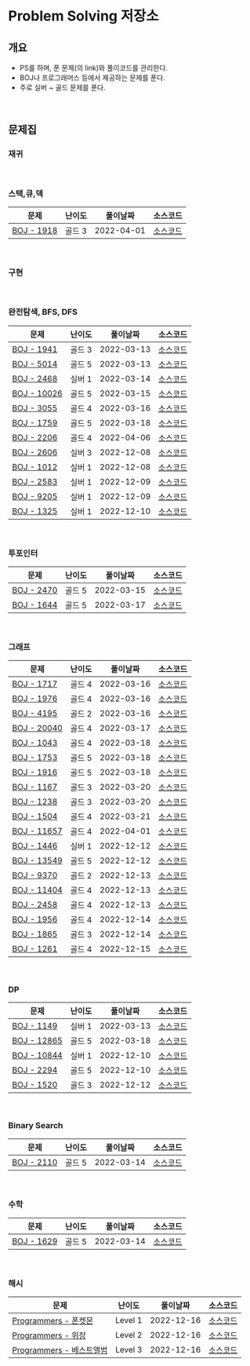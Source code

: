 # Problem Solving 저장소
## 개요
- PS를 하며, 푼 문제(의 link)와 풀이코드를 관리한다.
- BOJ나 프로그래머스 등에서 제공하는 문제를 푼다.
- 주로 실버 ~ 골드 문제를 푼다.

<br/>

## 문제집
### 재귀

<br/>

### 스택,큐,덱

|문제|난이도|풀이날짜|소스코드|
|----|------|--------|----|
|[BOJ - 1918](https://www.acmicpc.net/problem/1918)|골드 3|2022-04-01|[소스코드](./BOJ/Q1918.java)|

<br/>

### 구현

<br/>

### 완전탐색, BFS, DFS

| 문제                                                   | 난이도  | 풀이날짜       | 소스코드                      |
|------------------------------------------------------|------|------------|---------------------------|
| [BOJ - 1941](https://www.acmicpc.net/problem/1941)   | 골드 3 | 2022-03-13 | [소스코드](./BOJ/Q1941.java)  |
| [BOJ - 5014](https://www.acmicpc.net/problem/5014)   | 골드 5 | 2022-03-13 | [소스코드](./BOJ/Q5014.java)  |
| [BOJ - 2468](https://www.acmicpc.net/problem/2468)   | 실버 1 | 2022-03-14 | [소스코드](./BOJ/Q2468.java)  |
| [BOJ - 10026](https://www.acmicpc.net/problem/10026) | 골드 5 | 2022-03-15 | [소스코드](./BOJ/Q10026.java) |
| [BOJ - 3055](https://www.acmicpc.net/problem/3055)   | 골드 4 | 2022-03-16 | [소스코드](./BOJ/Q3055.java)  |
| [BOJ - 1759](https://www.acmicpc.net/problem/1759)   | 골드 5 | 2022-03-18 | [소스코드](./BOJ/Q1759.java)  |
| [BOJ - 2206](https://www.acmicpc.net/problem/2206)   | 골드 4 | 2022-04-06 | [소스코드](./BOJ/Q2206.java)  |
| [BOJ - 2606](https://www.acmicpc.net/problem/2606)   | 실버 3 | 2022-12-08 | [소스코드](./BOJ/Q2606.java)  |
| [BOJ - 1012](https://www.acmicpc.net/problem/1012)   | 실버 1 | 2022-12-08 | [소스코드](./BOJ/Q1012.java)  |
| [BOJ - 2583](https://www.acmicpc.net/problem/2583)   | 실버 1 | 2022-12-09 | [소스코드](./BOJ/Q2583.java)  |
| [BOJ - 9205](https://www.acmicpc.net/problem/9205)   | 실버 1 | 2022-12-09 | [소스코드](./BOJ/Q9205.java)  |
| [BOJ - 1325](https://www.acmicpc.net/problem/1325)   | 실버 1 | 2022-12-10 | [소스코드](./BOJ/Q1325.java)  |

<br/>

### 투포인터

|문제|난이도|풀이날짜|소스코드|
|----|------|--------|----|
|[BOJ - 2470](https://www.acmicpc.net/problem/2470)|골드 5|2022-03-15|[소스코드](./BOJ/Q2470.java)|
|[BOJ - 1644](https://www.acmicpc.net/problem/1644)|골드 5|2022-03-17|[소스코드](./BOJ/Q1644.java)|

<br/>

### 그래프

| 문제                                                   | 난이도 | 풀이날짜       | 소스코드                      |
|------------------------------------------------------|--|------------|---------------------------|
| [BOJ - 1717](https://www.acmicpc.net/problem/1717)   | 골드 4 | 2022-03-16 | [소스코드](./BOJ/Q1717.java)  |
| [BOJ - 1976](https://www.acmicpc.net/problem/1976)   | 골드 4 | 2022-03-16 | [소스코드](./BOJ/Q1976.java)  |
| [BOJ - 4195](https://www.acmicpc.net/problem/4195)   | 골드 2 | 2022-03-16 | [소스코드](./BOJ/Q4195.java)  |
| [BOJ - 20040](https://www.acmicpc.net/problem/20040) | 골드 4 | 2022-03-17 | [소스코드](./BOJ/Q20040.java) |
| [BOJ - 1043](https://www.acmicpc.net/problem/1043)   | 골드 4 | 2022-03-18 | [소스코드](./BOJ/Q1043.java)  |
| [BOJ - 1753](https://www.acmicpc.net/problem/1753)   | 골드 5 | 2022-03-18 | [소스코드](./BOJ/Q1753.java)  |
| [BOJ - 1916](https://www.acmicpc.net/problem/1916)   | 골드 5 | 2022-03-18 | [소스코드](./BOJ/Q1916.java)  |
| [BOJ - 1167](https://www.acmicpc.net/problem/1167)   | 골드 3 | 2022-03-20 | [소스코드](./BOJ/Q1167.java)  |
| [BOJ - 1238](https://www.acmicpc.net/problem/1238)   | 골드 3 | 2022-03-20 | [소스코드](./BOJ/Q1238.java)  |
| [BOJ - 1504](https://www.acmicpc.net/problem/1504)   | 골드 4 | 2022-03-21 | [소스코드](./BOJ/Q1504.java)  |
| [BOJ - 11657](https://www.acmicpc.net/problem/11657) | 골드 4 | 2022-04-01 | [소스코드](./BOJ/Q11657.java) |
| [BOJ - 1446](https://www.acmicpc.net/problem/1446)   | 실버 1 | 2022-12-12 | [소스코드](./BOJ/Q1446.java)  |
| [BOJ - 13549](https://www.acmicpc.net/problem/13549) | 골드 5 | 2022-12-12 | [소스코드](./BOJ/Q13549.java)  |
| [BOJ - 9370](https://www.acmicpc.net/problem/9370) | 골드 2 | 2022-12-13 | [소스코드](./BOJ/Q9370.java)  |
| [BOJ - 11404](https://www.acmicpc.net/problem/11404) | 골드 4 | 2022-12-13 | [소스코드](./BOJ/Q11404.java)  |
| [BOJ - 2458](https://www.acmicpc.net/problem/2458) | 골드 4 | 2022-12-13 | [소스코드](./BOJ/Q2458.java)  |
| [BOJ - 1956](https://www.acmicpc.net/problem/1956) | 골드 4 | 2022-12-14 | [소스코드](./BOJ/Q1956.java)  |
| [BOJ - 1865](https://www.acmicpc.net/problem/1865) | 골드 3 | 2022-12-14 | [소스코드](./BOJ/Q1865.java)  |
| [BOJ - 1261](https://www.acmicpc.net/problem/1261) | 골드 4 | 2022-12-15 | [소스코드](./BOJ/Q1261.java)  |

<br/>

### DP

| 문제                                                   | 난이도 | 풀이날짜       | 소스코드                      |
|------------------------------------------------------|--|------------|---------------------------|
| [BOJ - 1149](https://www.acmicpc.net/problem/1149)   | 실버 1 | 2022-03-13 | [소스코드](./BOJ/Q1149.java)  |
| [BOJ - 12865](https://www.acmicpc.net/problem/12865) | 골드 5 | 2022-03-18 | [소스코드](./BOJ/Q12865.java) |
| [BOJ - 10844](https://www.acmicpc.net/problem/10844) | 실버 1 | 2022-12-10 | [소스코드](./BOJ/Q10844.java) |
| [BOJ - 2294](https://www.acmicpc.net/problem/2294)   | 골드 5 | 2022-12-10 | [소스코드](./BOJ/Q2294.java) |
| [BOJ - 1520](https://www.acmicpc.net/problem/1520)   | 골드 3 | 2022-12-12 | [소스코드](./BOJ/Q1520.java) |

<br/>

### Binary Search

|문제|난이도|풀이날짜|소스코드|
|----|------|--------|----|
|[BOJ - 2110](https://www.acmicpc.net/problem/2110)|골드 5|2022-03-14|[소스코드](./BOJ/Q2110.java)|

<br/>

### 수학

|문제|난이도|풀이날짜|소스코드|
|----|------|--------|----|
|[BOJ - 1629](https://www.acmicpc.net/problem/1629)|골드 5|2022-03-14|[소스코드](./BOJ/Q1629.java)|

<br/>

### 해시
| 문제                                                                                     | 난이도     | 풀이날짜       | 소스코드                             |
|----------------------------------------------------------------------------------------|---------|------------|----------------------------------|
| [Programmers - 폰켓몬](https://school.programmers.co.kr/learn/courses/30/lessons/1845)    | Level 1 | 2022-12-16 | [소스코드](./Programmers/폰켓몬.java)   |
| [Programmers - 위장](https://school.programmers.co.kr/learn/courses/30/lessons/42578)    | Level 2 | 2022-12-16 | [소스코드](./Programmers/위장.java)    |
| [Programmers - 베스트앨범](https://school.programmers.co.kr/learn/courses/30/lessons/42579) | Level 3 | 2022-12-16 | [소스코드](./Programmers/베스트앨범.java) |